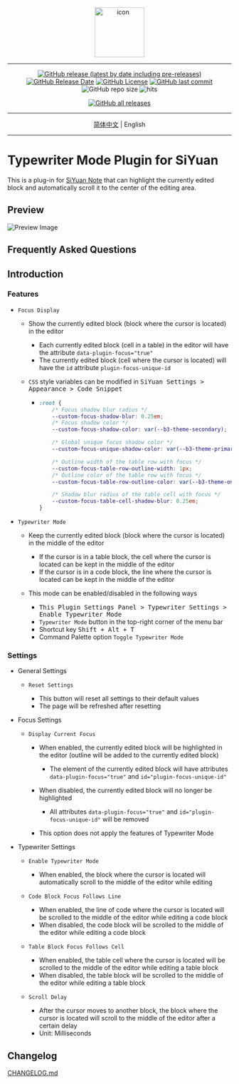 <div align="center">
<img alt="icon" src="https://cdn.jsdelivr.net/gh/Zuoqiu-Yingyi/siyuan-plugin-typewriter/public/icon.png" style="width: 8em; height: 8em;">

---
[![GitHub release (latest by date including pre-releases)](https://img.shields.io/github/v/release/Zuoqiu-Yingyi/siyuan-plugin-typewriter?include_prereleases&style=flat-square)](https://github.com/Zuoqiu-Yingyi/siyuan-plugin-typewriter/releases/latest)
[![GitHub Release Date](https://img.shields.io/github/release-date/Zuoqiu-Yingyi/siyuan-plugin-typewriter?style=flat-square)](https://github.com/Zuoqiu-Yingyi/siyuan-plugin-typewriter/releases/latest)
[![GitHub License](https://img.shields.io/github/license/Zuoqiu-Yingyi/siyuan-plugin-typewriter?style=flat-square)](https://github.com/Zuoqiu-Yingyi/siyuan-plugin-typewriter/blob/main/LICENSE)
[![GitHub last commit](https://img.shields.io/github/last-commit/Zuoqiu-Yingyi/siyuan-plugin-typewriter?style=flat-square)](https://github.com/Zuoqiu-Yingyi/siyuan-plugin-typewriter/commits/main)
![GitHub repo size](https://img.shields.io/github/repo-size/Zuoqiu-Yingyi/siyuan-plugin-typewriter?style=flat-square)
![hits](https://hits.b3log.org/Zuoqiu-Yingyi/siyuan-plugin-typewriter.svg)
<!-- ![jsDelivr hits (GitHub)](https://img.shields.io/jsdelivr/gh/hy/Zuoqiu-Yingyi/siyuan-packages-typewriter?style=flat-square) -->
[![GitHub all releases](https://img.shields.io/github/downloads/Zuoqiu-Yingyi/siyuan-plugin-typewriter/total?style=flat-square)](https://github.com/Zuoqiu-Yingyi/siyuan-plugin-typewriter/releases)

---
[简体中文](./README_zh_CN.md) \| English

---
</div>

# Typewriter Mode Plugin for SiYuan

This is a plug-in for [SiYuan Note](https://github.com/siyuan-note/siyuan) that can highlight the currently edited block and automatically scroll it to the center of the editing area.

## Preview

![Preview Image](https://cdn.jsdelivr.net/gh/Zuoqiu-Yingyi/siyuan-plugin-typewriter/public/preview.png)

## Frequently Asked Questions

## Introduction

### Features

* `Focus Display`

  * Show the currently edited block (block where the cursor is located) in the editor

    * Each currently edited block (cell in a table) in the editor will have the attribute `data-plugin-focus="true"`
    * The currently edited block (cell where the cursor is located) will have the `id` attribute `plugin-focus-unique-id`
  * `CSS` style variables can be modified in <kbd>SiYuan Settings &gt; Appearance &gt; Code Snippet</kbd>

    * ```css
      :root {
          /* Focus shadow blur radius */
          --custom-focus-shadow-blur: 0.25em;
          /* Focus shadow color */
          --custom-focus-shadow-color: var(--b3-theme-secondary);

          /* Global unique focus shadow color */
          --custom-focus-unique-shadow-color: var(--b3-theme-primary);

          /* Outline width of the table row with focus */
          --custom-focus-table-row-outline-width: 1px;
          /* Outline color of the table row with focus */
          --custom-focus-table-row-outline-color: var(--b3-theme-on-surface);

          /* Shadow blur radius of the table cell with focus */
          --custom-focus-table-cell-shadow-blur: 0.25em;
      }
      ```
* `Typewriter Mode`

  * Keep the currently edited block (block where the cursor is located) in the middle of the editor

    * If the cursor is in a table block, the cell where the cursor is located can be kept in the middle of the editor
    * If the cursor is in a code block, the line where the cursor is located can be kept in the middle of the editor
  * This mode can be enabled/disabled in the following ways

    * <kbd>This Plugin Settings Panel &gt; Typewriter Settings &gt; Enable Typewriter Mode</kbd>
    * `Typewriter Mode` button in the top-right corner of the menu bar
    * Shortcut key <kbd>Shift + Alt + T</kbd>
    * Command Palette option `Toggle Typewriter Mode`

### Settings

* General Settings

  * `Reset Settings`

    * This button will reset all settings to their default values
    * The page will be refreshed after resetting
* Focus Settings

  * `Display Current Focus`

    * When enabled, the currently edited block will be highlighted in the editor (outline will be added to the currently edited block)

      * The element of the currently edited block will have attributes `data-plugin-focus="true"` and `id="plugin-focus-unique-id"`
    * When disabled, the currently edited block will no longer be highlighted

      * All attributes `data-plugin-focus="true"` and `id="plugin-focus-unique-id"` will be removed
    * This option does not apply the features of Typewriter Mode
* Typewriter Settings

  * `Enable Typewriter Mode`

    * When enabled, the block where the cursor is located will automatically scroll to the middle of the editor while editing
  * `Code Block Focus Follows Line`

    * When enabled, the line of code where the cursor is located will be scrolled to the middle of the editor while editing a code block
    * When disabled, the code block will be scrolled to the middle of the editor while editing a code block
  * `Table Block Focus Follows Cell`

    * When enabled, the table cell where the cursor is located will be scrolled to the middle of the editor while editing a table block
    * When disabled, the table block will be scrolled to the middle of the editor while editing a table block
  * `Scroll Delay`

    * After the cursor moves to another block, the block where the cursor is located will scroll to the middle of the editor after a certain delay
    * Unit: Milliseconds

## Changelog

[CHANGELOG.md](https://github.com/Zuoqiu-Yingyi/siyuan-plugin-typewriter/blob/main/CHANGELOG.md)
